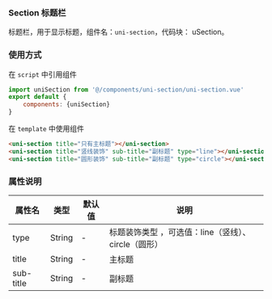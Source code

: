 ### Section 标题栏

标题栏，用于显示标题，组件名：``uni-section``，代码块： uSection。

### 使用方式

在 ``script`` 中引用组件 

```javascript
import uniSection from '@/components/uni-section/uni-section.vue'
export default {
    components: {uniSection}
}
```

在 ``template`` 中使用组件

```html
<uni-section title="只有主标题"></uni-section>
<uni-section title="竖线装饰" sub-title="副标题" type="line"></uni-section>
<uni-section title="圆形装饰" sub-title="副标题" type="circle"></uni-section>
```

### 属性说明

|属性名		|类型	|默认值	|说明												|
|---		|----	|---	|---												|
|type		|String	|-		|标题装饰类型 ，可选值：line（竖线）、circle（圆形）|
|title		|String	|-		|主标题												|
|sub-title	|String	|-		|副标题												|
